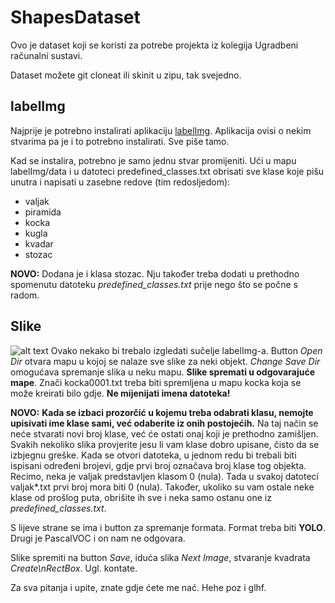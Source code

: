 # ShapesDataset

Ovo je dataset koji se koristi za potrebe projekta iz kolegija Ugradbeni računalni sustavi.

Dataset možete git cloneat ili skinit u zipu, tak svejedno.

## labelImg
Najprije je potrebno instalirati aplikaciju [labelImg](https://github.com/tzutalin/labelImg).
Aplikacija ovisi o nekim stvarima pa je i to potrebno instalirati. Sve piše tamo. 

Kad se instalira, potrebno je samo jednu stvar promijeniti. Ući u mapu labelImg/data i u datoteci predefined_classes.txt obrisati sve klase koje pišu unutra i napisati u zasebne redove (tim redosljedom):
* valjak
* piramida
* kocka
* kugla
* kvadar
* stozac

**NOVO:** Dodana je i klasa stozac. Nju također treba dodati u prethodno spomenutu datoteku _predefined_classes.txt_ prije nego što se počne s radom.

## Slike
![alt text](https://i.imgur.com/C4cep27.png)
Ovako nekako bi trebalo izgledati sučelje labelImg-a. Button _Open Dir_ otvara mapu u kojoj se nalaze sve slike za neki objekt. _Change Save Dir_ omogućava spremanje slika u neku mapu. **Slike spremati u odgovarajuće mape**. Znači kocka0001.txt treba biti spremljena u mapu kocka koja se može kreirati bilo gdje. **Ne mijenijati imena datoteka!**

**NOVO:** **Kada se izbaci prozorčić u kojemu treba odabrati klasu, nemojte upisivati ime klase sami, već odaberite iz onih postojećih.** Na taj način se neće stvarati novi broj klase, već će ostati onaj koji je prethodno zamišljen. Svakih nekoliko slika provjerite jesu li vam klase dobro upisane, čisto da se izbjegnu greške. Kada se otvori datoteka, u jednom redu bi trebali biti ispisani određeni brojevi, gdje prvi broj označava broj klase tog objekta. Recimo, neka je valjak predstavljen klasom 0 (nula). Tada u svakoj datoteci valjak\*.txt prvi broj mora biti 0 (nula). Također, ukoliko su vam ostale neke klase od prošlog puta, obrišite ih sve i neka samo ostanu one iz _predefined_classes.txt_.

S lijeve strane se ima i button za spremanje formata. Format treba biti **YOLO**. Drugi je PascalVOC i on nam ne odgovara.

Slike spremiti na button _Save_, iduća slika _Next Image_, stvaranje kvadrata _Create\nRectBox_. Ugl. kontate. 

Za sva pitanja i upite, znate gdje ćete me nać. Hehe poz i glhf.

